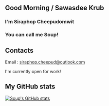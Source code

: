 ## Good Morning / Sawasdee Krub
### I'm Siraphop Cheepudomwit
### You can call me Soup!

## Contacts
Email : siraphop.cheepud@outlook.com

I'm currently open for work!

## My GitHub stats
[![Soup's GitHub stats](https://github-readme-stats.vercel.app/api?username=Serph5100)](https://github.com/anuraghazra/github-readme-stats)



<!--
**Serph5100/Serph5100** is a ✨ _special_ ✨ repository because its `README.md` (this file) appears on your GitHub profile.

Here are some ideas to get you started:

- 🔭 I’m currently working on ...
- 🌱 I’m currently learning ...
- 👯 I’m looking to collaborate on ...
- 🤔 I’m looking for help with ...
- 💬 Ask me about ...
- 📫 How to reach me: ...
- 😄 Pronouns: ...
- ⚡ Fun fact: ...
-->
